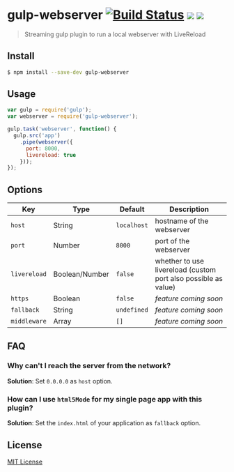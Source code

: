 gulp-webserver [![Build Status](http://img.shields.io/travis/schickling/gulp-webserver.svg?style=flat)](https://travis-ci.org/schickling/gulp-webserver) [![](http://img.shields.io/npm/dm/gulp-webserver.svg?style=flat)](https://www.npmjs.org/package/gulp-webserver) [![](http://img.shields.io/npm/v/gulp-webserver.svg?style=flat)](https://www.npmjs.org/package/gulp-webserver)
==============

> Streaming gulp plugin to run a local webserver with LiveReload

## Install

```sh
$ npm install --save-dev gulp-webserver
```

## Usage

```js
var gulp = require('gulp');
var webserver = require('gulp-webserver');

gulp.task('webserver', function() {
  gulp.src('app')
    .pipe(webserver({
      port: 8000,
      livereload: true
    }));
});
```

## Options

Key | Type | Default | Description | 
--- | --- | --- | --- |
`host` | String | `localhost` | hostname of the webserver
`port` | Number | `8000` | port of the webserver
`livereload` | Boolean/Number | `false` | whether to use livereload (custom port also possible as value)
`https` | Boolean | `false` | *feature coming soon*
`fallback` | String | `undefined` | *feature coming soon*
`middleware` | Array | `[]` | *feature coming soon*

## FAQ

### Why can't I reach the server from the network?

**Solution**: Set `0.0.0.0` as `host` option.

### How can I use `html5Mode` for my single page app with this plugin?

**Solution**: Set the `index.html` of your application as `fallback` option.

## License

[MIT License](http://opensource.org/licenses/MIT)













 